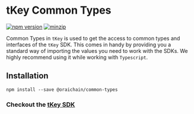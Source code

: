 # tKey Common Types

[![npm version](https://img.shields.io/npm/v/@oraichain/common-types?label=%22%22)](https://www.npmjs.com/package/@oraichain/common-types/v/latest)                      [![minzip](https://img.shields.io/bundlephobia/minzip/@oraichain/common-types?label=%22%22)](https://bundlephobia.com/result?p=@oraichain/common-types@latest) 

Common Types in `tKey` is used to get the access to common types and interfaces of the `tKey` SDK. This comes in handy by providing you a standard way of importing the values you need to work with the SDKs. We highly recommend using it while working with `Typescript`.  

## Installation

```shell
npm install --save @oraichain/common-types
```

### Checkout the [tKey SDK](https://github.com/tkey/tkey)

